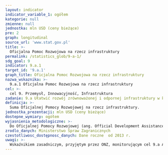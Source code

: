 ```yaml
---
layout: indicator
indicator_variable_1: ogółem
kategorie: null
zmienne: null
jednostka: mln USD (ceny bieżące)
pre: 2
graph: longitudinal
source_url: 'www.stat.gov.pl'
title: >-
  Oficjalna Pomoc Rozwojowa na rzecz infrastruktury
permalink: /statistics_glob/9-a-1/
sdg_goal: 9
indicator: 9.a.1
target_id: '9.a.1'
graph_title: Oficjalna Pomoc Rozwojowa na rzecz infrastruktury
nazwa_wskaznika: >-
  9.a.1 Oficjalna Pomoc Rozwojowa na rzecz infrastruktury
cel: >-
  cel 9. Przemysł, Innowacyjność, Infrastruktura
zadanie: 9.a Ułatwić rozwój zrównoważonej i odpornej infrastruktury w krajach rozwijających się poprzez wzmocnienie wsparcia finansowego, technologicznego i technicznego dla krajów afrykańskich, najmniej rozwiniętych, w tym pozbawionych dostępu do morza i małych krajów wyspiarskich.
definicja: >-
  Suma Oficjalnej Pomocy Rozwojowej na rzecz infrastruktury.
jednostka_prezentacji: mln USD (ceny bieżące)
dostepne_wymiary: ogółem
wyjasnienia_metodologiczne: >-
  Do Oficjalnej Pomocy Rozwojowej (ang. Official Development Assistance – ODA) zaliczane są darowizny i pożyczki przekazywane przez instytucje rządowe lub organizacje międzynarodowe, mające na celu wsparcie rozwoju gospodarczego i dobrobytu w krajach rozwijających się. Pożyczki są uważane jako ODA wtedy, gdy zawierają element darowizny o wartości udzielanej pomocy przynajmniej: 45% dla krajów najsłabiej rozwiniętych i innych krajów o niskich dochodach (least developed countries and other low income countires – LDCs & other LICs), wyliczony przy stopie dyskontowej 9%, 15% dla krajów o średnich i niskich dochodach (lower middle income countries – LMICs), wyliczony przy stopie dyskontowej 7%, 10% dla krajów o średniowysokim dochodzie (upper middle income countries – UMICs), wyliczony przy stopie dyskontowej 6%. Do ODA zaliczana jest również pomoc techniczna, mająca na celu rozwój zasobów ludzkich, podniesienie kwalifikacji oraz możliwości technicznych i produkcyjnych krajów rozwijających się. Pomoc ta polega między innymi na przekazywaniu wiedzy i doświadczeń w postaci szkoleń, delegowania ekspertów, inicjowania badań i/lub pokrywania wynikających z tego kosztów.Do ODA nie zalicza się dotacji przeznaczonych na wydatki wojskowe.Warunkiem zaklasyfikowania współpracy jako Oficjalnej Pomocy Rozwojowej jest to, aby kraj partnerski, na rzecz którego udzielane jest wsparcie, znajdował się na liście Komitetu Pomocy Rozwojowej OECD (Development Assistance Committee).W zależności od sposobu realizacji pomocy możemy wyróżnić : pomoc dwustronną – podejmowana przez donatora bezpośrednio w kraju partnerskim bądź poprzez organizację międzynarodową w formie wpłaty celowej na rzecz kraju partnerskiego (earmarked contribution) lub w formie wpłaty na określony program/fundusz zarządzany przez organizację, pomoc wielostronną – udzielana w formie wpłat do budżetów ogólnych organizacji międzynarodowych, których lista jest corocznie aktualizowana przez Sekretariat DAC OECD. Z uwagi na trwający aktualnie proces modernizacji ODA spodziewamy się, że od 2018 r. wskaźnik ODA będzie prezentowany w formie ekwiwalentu grantu, uwzględniającej jedynie element grantu pomnożony przez wartość danego przepływu. Zniknie zatem podział na wydatkowanie ODA brutto i netto. Dodatkowo trwają prace nad włączeniem do ODA innych przepływów, np. kwot zmobilizowanych przez sektor publiczny z instrumentów sektora prywatnego. Aktualnie konstruowany jest alternatywny do ODA wskaźnik TOSSD (Total Oficial Support for Sustainable Development), który będzie mierzył środki przeznaczane na wdrożenie SDGs.Oficjalna Pomoc Rozwojowa w Polsce świadczona jest na podstawie ustawy o współpracy rozwojowej z dnia 16 września 2011 r. (Dz.U. 2011 r., Nr 234, poz. 1386). Polska współpraca rozwojowa prowadzona jest w oparciu o Wieloletni Program Współpracy Rozwojowej opracowywany na okres minimum 4 lat. Ustawa definiuje współpracę rozwojową jako ogół działań podejmowanych przez organy administracji rządowej w celu udzielenia państwom rozwijającym się pomocy rozwojowej, pomocy humanitarnej oraz realizację działań edukacyjnych na rzecz podniesienia świadomości i zrozumienia problemów i współzależności globalnych.Za zagadnienia związane z pomocą rozwojową w Polsce odpowiedzialne jest Ministerstwo Spraw Zagranicznych, które opracowało „Wieloletni program współpracy rozwojowej na lata 2016-2020", w oparciu o który polska współpraca rozwojowa koncentruje się na krajach Partnerstwa Wschodniego (Białoruś, Gruzja, Mołdawia, Ukraina) oraz Afryki, Azji i Bliskiego Wschodu (Etiopia, Kenia, Mjanma, Palestyna, Senegal, Tanzania). Polska współpraca rozwojowa służy wzmocnieniu rządów prawa i wspieraniu reform decentralizacyjnych oraz zwalczaniu korupcji, a także przestrzeganiu praw człowieka i swobód obywatelskich. Wśród celów współpracy rozwojowej są: poprawa opieki zdrowotnej i dostępu do edukacji oraz wsparcie dla przedsiębiorczości i rolnictwa, a także ochrona środowiska naturalnego, w tym zapobieganie skutkom klęsk żywiołowych. Działania objęte programem finansowane są ze środków Ministerstwa Spraw Zagranicznych, rezerwy celowej budżetu państwa przeznaczonej na współpracę rozwojową i funduszy innych resortów.
zrodlo_danych: Ministerstwo Spraw Zagranicznych
czestotliwosc_dostępnosc_danych: Dane roczne  od 2013 r.
uwagi: >-
  Wskaźnikiem zasadniczym, przyjętym przez ONZ, monitorującym cel 9.a Agendy 2030 jest wskaźnik 9.a.1 Oficjalne wsparcie międzynarodowe ogółem (oficjalna pomoc rozwojowa łącznie z pozostałymi oficjalnymi przepływami) na rzecz infrastruktury. Zgodnie z metodologią ONZ wskaźnik wyliczony powinien zostać w oparciu o sumę wydatkowania brutto (gross disbursement) dwustronnej ODA i OOF (aktualnie dane nt. OOF niezbierane) w sektorze infrastruktura (CRS purpose code 200: economic infrastructure and services). Należy jednak zauważyć, że aktualna metodologia DAC OECD zbierania danych na temat pomocy rozwojowe w formacie CRS (Creditor Reporting System) pozwala na oznaczenie sektora wsparcia jedynie przy przepływach dwustronnych. Do wskaźnika nie będą zatem zaliczane ewentualne wpłaty budżetów ogólnych organizacji międzynarodowych, które działają w obszarze infrastruktury.Pozostałe przepływy oficjalne (ang. Other Official Flows - OOF): pozostałe przepływy oficjalne (z wyłączeniem oficjalnie wspieranych kredytów eksportowych) oznaczają transakcje sektora oficjalnego (urzędowego), które nie spełniają warunków kwalifikowalności ODA, tj. nie są ukierunkowane głównie na rozwój lub nie są wystarczająco preferencyjne.
---
```

